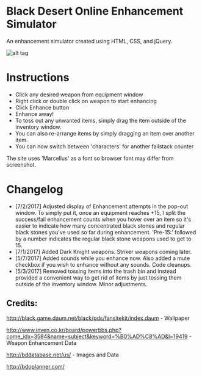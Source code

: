 # Black Desert Online Enhancement Simulator

An enhancement simulator created using HTML, CSS, and jQuery.

![alt tag](https://puu.sh/vEUvJ/bd3bc3ab96.jpg)


# Instructions
- Click any desired weapon from equipment window
- Right click or double click on weapon to start enhancing
- Click Enhance button
- Enhance away!
- To toss out any unwanted items, simply drag the item outside of the inventory window.
- You can also re-arrange items by simply dragging an item over another item.
- You can now switch between 'characters' for another failstack counter

The site uses 'Marcellus' as a font so browser font may differ from screenshot.

# Changelog
- [7/2/2017] Adjusted display of Enhancement attempts in the pop-out window. To simply put it, once an equipment reaches +15, I split the success/fail enhancement counts when you hover over an item so it's easier to indicate how many concentrated black stones and regular black stones you've used so far during enhancement. 'Pre-15:' followed by a number indicates the regular black stone weapons used to get to 15.
- [7/1/2017] Added Dark Knight weapons. Striker weapons coming later.
- [5/7/2017] Added sounds while you enhance now. Also added a mute checkbox if you wish to enhance without any sounds. Code cleanups.
- [5/3/2017] Removed tossing items into the trash bin and instead provided a convenient way to get rid of items by just tossing them outside of the inventory window. Minor adjustments. 

## Credits:

http://black.game.daum.net/black/pds/fansitekit/index.daum - Wallpaper

http://www.inven.co.kr/board/powerbbs.php?come_idx=3584&name=subject&keyword=%B0%AD%C8%AD&l=19419 - Weapon Enhancement Data

http://bddatabase.net/us/ - Images and Data

http://bdoplanner.com/ 
